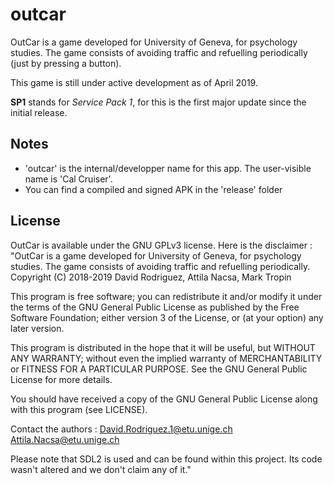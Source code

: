 # outcar

OutCar is a game developed for University of Geneva, for psychology studies. The game consists of avoiding traffic and refuelling periodically (just by pressing a button).

This game is still under active development as of April 2019.

**SP1** stands for *Service Pack 1*, for this is the first major update since the initial
release.


## Notes

* 'outcar' is the internal/developper name for this app. The user-visible name is 'Cal 
Cruiser'.
* You can find a compiled and signed APK in the 'release' folder

## License

OutCar is available under the GNU GPLv3 license. Here is the disclaimer :
"OutCar is a game developed for University of Geneva, for psychology studies. 
The game consists of avoiding traffic and refuelling periodically.
Copyright (C) 2018-2019 David Rodriguez, Attila Nacsa, Mark Tropin

This program is free software; you can redistribute it and/or modify
it under the terms of the GNU General Public License as published by
the Free Software Foundation; either version 3 of the License, or
(at your option) any later version.

This program is distributed in the hope that it will be useful,
but WITHOUT ANY WARRANTY; without even the implied warranty of
MERCHANTABILITY or FITNESS FOR A PARTICULAR PURPOSE.  See the
GNU General Public License for more details.

You should have received a copy of the GNU General Public License
along with this program (see LICENSE).

Contact the authors : David.Rodriguez.1@etu.unige.ch
                      Attila.Nacsa@etu.unige.ch

Please note that SDL2 is used and can be found within this project. Its
code wasn't altered and we don't claim any of it."
